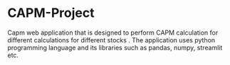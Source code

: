 # CAPM-Project
Capm web application that is designed to perform CAPM calculation for different calculations for different stocks . The application uses python programming language and its libraries such as pandas, numpy, streamlit etc. 

